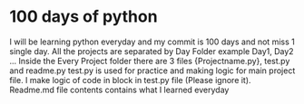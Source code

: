 # 100 days of python
I will be learning python everyday and my commit is 100 days and not miss 1 single day.
All the projects are separated by Day Folder example Day1, Day2 ...
Inside the Every Project folder there are 3 files {Projectname.py}, test.py and readme.py
test.py is used for practice and making logic for main project file.
I make logic of code in block in test.py file (Please ignore it).
Readme.md file contents contains what I learned everyday 
